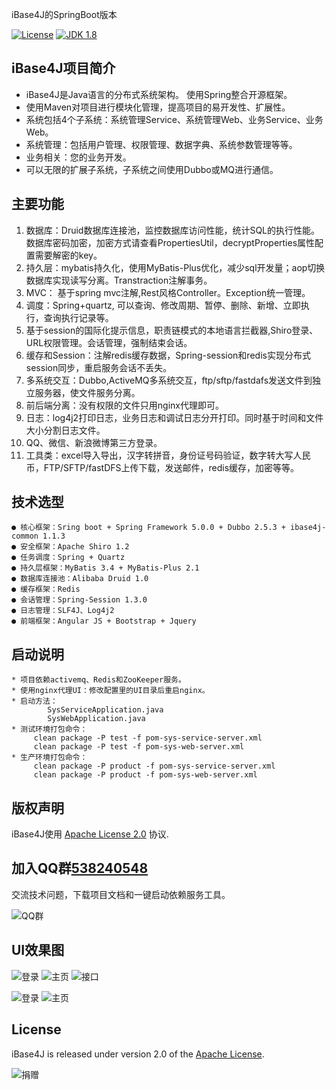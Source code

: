 iBase4J的SpringBoot版本

[![License](http://img.shields.io/:license-apache-blue.svg "2.0")](http://www.apache.org/licenses/LICENSE-2.0.html)
[![JDK 1.8](https://img.shields.io/badge/JDK-1.8-green.svg "JDK 1.8")]()

## iBase4J项目简介

- iBase4J是Java语言的分布式系统架构。 使用Spring整合开源框架。
- 使用Maven对项目进行模块化管理，提高项目的易开发性、扩展性。
- 系统包括4个子系统：系统管理Service、系统管理Web、业务Service、业务Web。
- 系统管理：包括用户管理、权限管理、数据字典、系统参数管理等等。
- 业务相关：您的业务开发。
- 可以无限的扩展子系统，子系统之间使用Dubbo或MQ进行通信。

## 主要功能
 1. 数据库：Druid数据库连接池，监控数据库访问性能，统计SQL的执行性能。 数据库密码加密，加密方式请查看PropertiesUtil，decryptProperties属性配置需要解密的key。
 2. 持久层：mybatis持久化，使用MyBatis-Plus优化，减少sql开发量；aop切换数据库实现读写分离。Transtraction注解事务。
 3. MVC： 基于spring mvc注解,Rest风格Controller。Exception统一管理。
 4. 调度：Spring+quartz, 可以查询、修改周期、暂停、删除、新增、立即执行，查询执行记录等。
 5. 基于session的国际化提示信息，职责链模式的本地语言拦截器,Shiro登录、URL权限管理。会话管理，强制结束会话。
 6. 缓存和Session：注解redis缓存数据，Spring-session和redis实现分布式session同步，重启服务会话不丢失。
 7. 多系统交互：Dubbo,ActiveMQ多系统交互，ftp/sftp/fastdafs发送文件到独立服务器，使文件服务分离。
 8. 前后端分离：没有权限的文件只用nginx代理即可。
 9. 日志：log4j2打印日志，业务日志和调试日志分开打印。同时基于时间和文件大小分割日志文件。
 10. QQ、微信、新浪微博第三方登录。
 11. 工具类：excel导入导出，汉字转拼音，身份证号码验证，数字转大写人民币，FTP/SFTP/fastDFS上传下载，发送邮件，redis缓存，加密等等。

## 技术选型
    ● 核心框架：Sring boot + Spring Framework 5.0.0 + Dubbo 2.5.3 + ibase4j-common 1.1.3
    ● 安全框架：Apache Shiro 1.2
    ● 任务调度：Spring + Quartz
    ● 持久层框架：MyBatis 3.4 + MyBatis-Plus 2.1
    ● 数据库连接池：Alibaba Druid 1.0
    ● 缓存框架：Redis
    ● 会话管理：Spring-Session 1.3.0
    ● 日志管理：SLF4J、Log4j2
    ● 前端框架：Angular JS + Bootstrap + Jquery

## 启动说明
    * 项目依赖activemq、Redis和ZooKeeper服务。
    * 使用nginx代理UI：修改配置里的UI目录后重启nginx。
    * 启动方法：
    	 	SysServiceApplication.java
    	 	SysWebApplication.java
    * 测试环境打包命令：
    	 clean package -P test -f pom-sys-service-server.xml
    	 clean package -P test -f pom-sys-web-server.xml
    * 生产环境打包命令：
    	 clean package -P product -f pom-sys-service-server.xml
    	 clean package -P product -f pom-sys-web-server.xml
    
## 版权声明
iBase4J使用 [Apache License 2.0][] 协议.

## 加入QQ群[538240548](http://shang.qq.com/wpa/qunwpa?idkey=b0fb32618d54e6a7f3cb718cd469b2952c8a968b1ef6f17fd68c83338ae4bce3)
交流技术问题，下载项目文档和一键启动依赖服务工具。

![QQ群](http://git.oschina.net/iBase4J/iBase4J/raw/master/img/1464169485871.png "QQ群一")

## UI效果图

![登录](http://git.oschina.net/iBase4J/iBase4J/raw/master/img/login.png "登录")
![主页](http://git.oschina.net/iBase4J/iBase4J/raw/master/img/index.png "主页")
![接口](http://git.oschina.net/iBase4J/iBase4J/raw/master/img/swagger.png "接口")

![登录](https://gitee.com/iBase4J/iBase4J-SpringBoot/raw/master/iBase4J-UI/iBase4J-UI-AdminLTE/desc/1.png "登录")
![主页](https://gitee.com/iBase4J/iBase4J-SpringBoot/raw/master/iBase4J-UI/iBase4J-UI-AdminLTE/desc/2.png "主页")


## License
iBase4J is released under version 2.0 of the [Apache License][].

![捐赠](http://git.oschina.net/iBase4J/iBase4J/raw/master/img/contribute.png "捐赠")

[Apache License 2.0]: http://www.apache.org/licenses/LICENSE-2.0
[Apache License]: http://www.apache.org/licenses/LICENSE-2.0